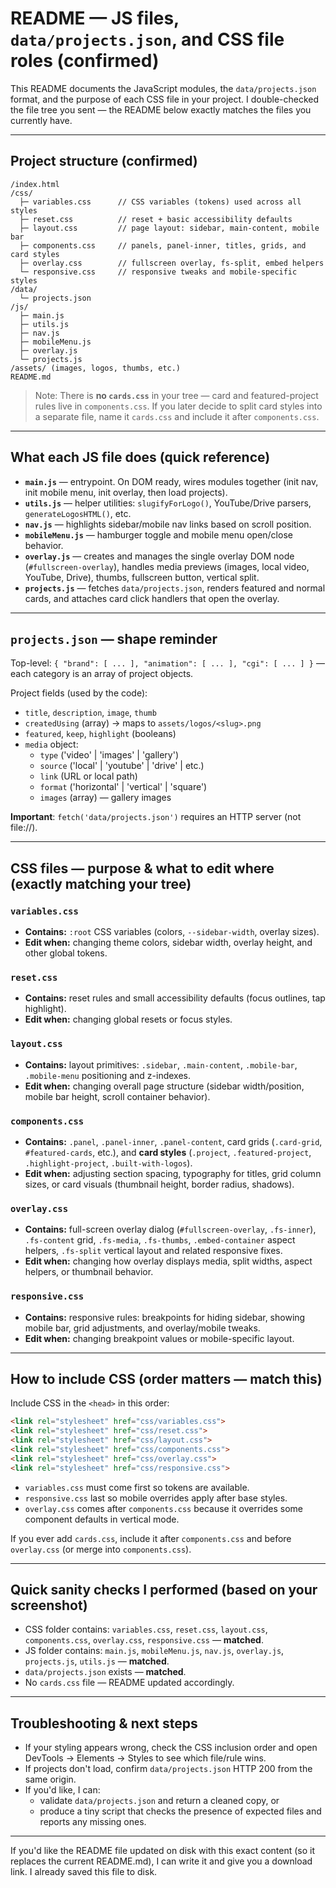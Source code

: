 # README — JS files, `data/projects.json`, and CSS file roles (confirmed)

This README documents the JavaScript modules, the `data/projects.json` format, and the purpose of each CSS file in your project. I double-checked the file tree you sent — the README below exactly matches the files you currently have.

---

## Project structure (confirmed)
```
/index.html
/css/
  ├─ variables.css      // CSS variables (tokens) used across all styles
  ├─ reset.css          // reset + basic accessibility defaults
  ├─ layout.css         // page layout: sidebar, main-content, mobile bar
  ├─ components.css     // panels, panel-inner, titles, grids, and card styles
  ├─ overlay.css        // fullscreen overlay, fs-split, embed helpers
  └─ responsive.css     // responsive tweaks and mobile-specific styles
/data/
  └─ projects.json
/js/
  ├─ main.js
  ├─ utils.js
  ├─ nav.js
  ├─ mobileMenu.js
  ├─ overlay.js
  └─ projects.js
/assets/ (images, logos, thumbs, etc.)
README.md
```

> Note: There is **no `cards.css`** in your tree — card and featured-project rules live in `components.css`. If you later decide to split card styles into a separate file, name it `cards.css` and include it after `components.css`.

---

## What each JS file does (quick reference)

- **`main.js`** — entrypoint. On DOM ready, wires modules together (init nav, init mobile menu, init overlay, then load projects).
- **`utils.js`** — helper utilities: `slugifyForLogo()`, YouTube/Drive parsers, `generateLogosHTML()`, etc.
- **`nav.js`** — highlights sidebar/mobile nav links based on scroll position.
- **`mobileMenu.js`** — hamburger toggle and mobile menu open/close behavior.
- **`overlay.js`** — creates and manages the single overlay DOM node (`#fullscreen-overlay`), handles media previews (images, local video, YouTube, Drive), thumbs, fullscreen button, vertical split.
- **`projects.js`** — fetches `data/projects.json`, renders featured and normal cards, and attaches card click handlers that open the overlay.

---

## `projects.json` — shape reminder

Top-level: `{ "brand": [ ... ], "animation": [ ... ], "cgi": [ ... ] }` — each category is an array of project objects.

Project fields (used by the code):
- `title`, `description`, `image`, `thumb`
- `createdUsing` (array) → maps to `assets/logos/<slug>.png`
- `featured`, `keep`, `highlight` (booleans)
- `media` object:
  - `type` ('video' | 'images' | 'gallery')
  - `source` ('local' | 'youtube' | 'drive' | etc.)
  - `link` (URL or local path)
  - `format` ('horizontal' | 'vertical' | 'square')
  - `images` (array) — gallery images

**Important**: `fetch('data/projects.json')` requires an HTTP server (not file://).

---

## CSS files — purpose & what to edit where (exactly matching your tree)

### `variables.css`
- **Contains:** `:root` CSS variables (colors, `--sidebar-width`, overlay sizes).
- **Edit when:** changing theme colors, sidebar width, overlay height, and other global tokens.

### `reset.css`
- **Contains:** reset rules and small accessibility defaults (focus outlines, tap highlight).
- **Edit when:** changing global resets or focus styles.

### `layout.css`
- **Contains:** layout primitives: `.sidebar`, `.main-content`, `.mobile-bar`, `.mobile-menu` positioning and z-indexes.
- **Edit when:** changing overall page structure (sidebar width/position, mobile bar height, scroll container behavior).

### `components.css`
- **Contains:** `.panel`, `.panel-inner`, `.panel-content`, card grids (`.card-grid`, `#featured-cards`, etc.), and **card styles** (`.project`, `.featured-project`, `.highlight-project`, `.built-with-logos`).
- **Edit when:** adjusting section spacing, typography for titles, grid column sizes, or card visuals (thumbnail height, border radius, shadows).

### `overlay.css`
- **Contains:** full-screen overlay dialog (`#fullscreen-overlay`, `.fs-inner`), `.fs-content` grid, `.fs-media`, `.fs-thumbs`, `.embed-container` aspect helpers, `.fs-split` vertical layout and related responsive fixes.
- **Edit when:** changing how overlay displays media, split widths, aspect helpers, or thumbnail behavior.

### `responsive.css`
- **Contains:** responsive rules: breakpoints for hiding sidebar, showing mobile bar, grid adjustments, and overlay/mobile tweaks.
- **Edit when:** changing breakpoint values or mobile-specific layout.

---

## How to include CSS (order matters — match this)

Include CSS in the `<head>` in this order:

```html
<link rel="stylesheet" href="css/variables.css">
<link rel="stylesheet" href="css/reset.css">
<link rel="stylesheet" href="css/layout.css">
<link rel="stylesheet" href="css/components.css">
<link rel="stylesheet" href="css/overlay.css">
<link rel="stylesheet" href="css/responsive.css">
```

- `variables.css` must come first so tokens are available.
- `responsive.css` last so mobile overrides apply after base styles.
- `overlay.css` comes after `components.css` because it overrides some component defaults in vertical mode.

If you ever add `cards.css`, include it after `components.css` and before `overlay.css` (or merge into `components.css`).

---

## Quick sanity checks I performed (based on your screenshot)

- CSS folder contains: `variables.css`, `reset.css`, `layout.css`, `components.css`, `overlay.css`, `responsive.css` — **matched**.
- JS folder contains: `main.js`, `mobileMenu.js`, `nav.js`, `overlay.js`, `projects.js`, `utils.js` — **matched**.
- `data/projects.json` exists — **matched**.
- No `cards.css` file — README updated accordingly.

---

## Troubleshooting & next steps

- If your styling appears wrong, check the CSS inclusion order and open DevTools → Elements → Styles to see which file/rule wins.
- If projects don't load, confirm `data/projects.json` HTTP 200 from the same origin.
- If you'd like, I can:
  - validate `data/projects.json` and return a cleaned copy, or
  - produce a tiny script that checks the presence of expected files and reports any missing ones.

---

If you'd like the README file updated on disk with this exact content (so it replaces the current README.md), I can write it and give you a download link. I already saved this file to disk.